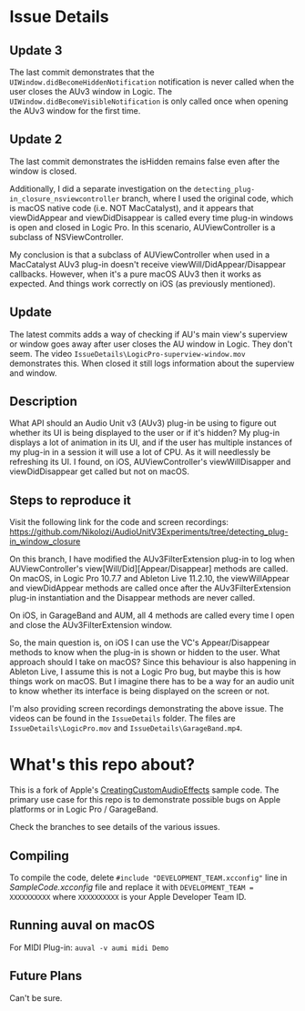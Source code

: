 # Issue Details


## Update 3
The last commit demonstrates that the `UIWindow.didBecomeHiddenNotification` notification is never called when the user closes the AUv3 window in Logic. The `UIWindow.didBecomeVisibleNotification` is only called once when opening the AUv3 window for the first time.

## Update 2

The last commit demonstrates the isHidden remains false even after the window is closed.

Additionally, I did a separate investigation on the `detecting_plug-in_closure_nsviewcontroller` branch, where I used the original code, which is macOS native code (i.e. NOT MacCatalyst), and it appears that viewDidAppear and viewDidDisappear is called every time plug-in windows is open and closed in Logic Pro. In this scenario, AUViewController is a subclass of NSViewController.

My conclusion is that a subclass of AUViewController when used in a MacCatalyst AUv3 plug-in doesn't receive viewWill/DidAppear/Disappear callbacks. However, when it's a pure macOS AUv3 then it works as expected. And things work correctly on iOS (as previously mentioned).

## Update

The latest commits adds a way of checking if AU's main view's superview or window goes away after user closes the AU window in Logic. They don't seem. The video `IssueDetails\LogicPro-superview-window.mov` demonstrates this. When closed it still logs information about the superview and window.

## Description

What API should an Audio Unit v3 (AUv3) plug-in be using to figure out whether its UI is being displayed to the user or if it's hidden? My plug-in displays a lot of animation in its UI, and if the user has multiple instances of my plug-in in a session it will use a lot of CPU. As it will needlessly be refreshing its UI. I found, on iOS, AUViewController's viewWillDisapper and viewDidDisappear get called but not on macOS.

## Steps to reproduce it

Visit the following link for the code and screen recordings: https://github.com/Nikolozi/AudioUnitV3Experiments/tree/detecting_plug-in_window_closure

On this branch, I have modified the AUv3FilterExtension plug-in to log when AUViewController's view[Will/Did][Appear/Disappear] methods are called. On macOS, in Logic Pro 10.7.7 and Ableton Live 11.2.10, the viewWillAppear and viewDidAppear methods are called once after the AUv3FilterExtension plug-in instantiation and the Disappear methods are never called.

On iOS, in GarageBand and AUM, all 4 methods are called every time I open and close the AUv3FilterExtension window.

So, the main question is, on iOS I can use the VC's Appear/Disappear methods to know when the plug-in is shown or hidden to the user. What approach should I take on macOS? Since this behaviour is also happening in Ableton Live, I assume this is not a Logic Pro bug, but maybe this is how things work on macOS. But I imagine there has to be a way for an audio unit to know whether its interface is being displayed on the screen or not.

I'm also providing screen recordings demonstrating the above issue. The videos can be found in the `IssueDetails` folder. The files are `IssueDetails\LogicPro.mov` and `IssueDetails\GarageBand.mp4`.

# What's this repo about?

This is a fork of Apple's [CreatingCustomAudioEffects](https://developer.apple.com/documentation/audiotoolbox/audio_unit_v3_plug-ins/creating_custom_audio_effects) sample code. The primary use case for this repo is to demonstrate possible bugs on Apple platforms or in Logic Pro / GarageBand.

Check the branches to see details of the various issues.

## Compiling
To compile the code, delete `#include "DEVELOPMENT_TEAM.xcconfig"` line in *SampleCode.xcconfig* file and replace it with `DEVELOPMENT_TEAM = XXXXXXXXXX` where `XXXXXXXXXX` is your Apple Developer Team ID.

## Running auval on macOS

For MIDI Plug-in: `auval -v aumi midi Demo`

## Future Plans

Can't be sure.